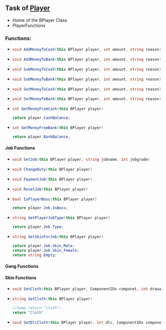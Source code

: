 ## Task of <ins>Player</ins>

- Home of the BPlayer Class
- PlayerFunctions



### Functions:
- ```csharp
  void AddMoneyToCash(this BPlayer player, int amount, string reason)
- ```csharp
  void AddMoneyToBank(this BPlayer player, int amount, string reason)
- ```csharp
  void SubMoneyToCash(this BPlayer player, int amount, string reason)
- ```csharp
  void SubMoneyToBank(this BPlayer player, int amount, string reason)
- ```csharp
  void SetMoneyToCash(this BPlayer player, int amount, string reason)
- ```csharp
  void SetMoneyToBank(this BPlayer player, int amount, string reason)
- ```csharp
  int GetMoneyFromCash(this BPlayer player)
  
  return player.CashBalance;
- ```csharp
  int GetMoneyFromBank(this BPlayer player)
  
  return player.BankBalance;
#### Job Functions
- ```csharp
  void SetJob(this BPlayer player, string jobname, int jobgrade)
- ```csharp
  void ChangeDuty(this BPlayer player)
- ```csharp
  void PaymentJob(this BPlayer player)
- ```csharp
  void ResetJob(this BPlayer player)
- ```csharp
  bool IsPlayerBoss(this BPlayer player)
  
  return player.Job.IsBoss;
- ```csharp
  string GetPlayerJobType(this BPlayer player)
  
  return player.Job.Type;
- ```csharp
  string GetSkinForJob(this BPlayer player)
  
  return player.Job.Skin_Male;
  return player.Job.Skin_Female;
  return string.Empty;
#### Gang Functions

#### Skin Functions
- ````csharp
  void SetCloth(this BPlayer player, ComponentIDs componet, int drawable, int texture, int? pallette)
- ```csharp
  string GetCloth(this BPlayer player)
  
  //temp return "Cloth";
  return "Cloth"
- ```csharp
  void SetDlcCloth(this BPlayer player, int dlc, ComponentIDs componet, int drawable, int texture, int? pallette)